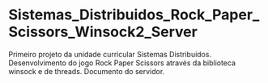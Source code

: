 # Sistemas_Distribuidos_Rock_Paper_Scissors_Winsock2_Server
Primeiro projeto da unidade curricular Sistemas Distribuídos. Desenvolvimento do jogo Rock Paper Scissors através da biblioteca winsock e de threads. Documento do servidor.
